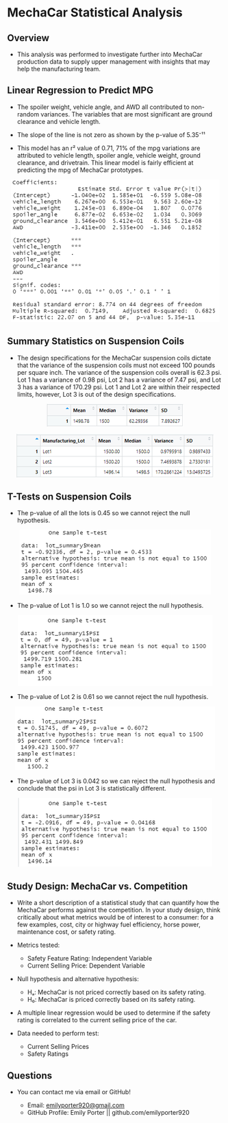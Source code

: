 # MechaCar Statistical Analysis

## Overview
* This analysis was performed to investigate further into MechaCar production data to supply upper management with insights that may help the manufacturing team.

## Linear Regression to Predict MPG
* The spoiler weight, vehicle angle, and AWD all contributed to non-random variances. The variables that are most significant are ground clearance and vehicle length.

* The slope of the line is not zero as shown by the p-value of 5.35⁻¹¹

* This model has an r² value of 0.71, 71% of the mpg variations are attributed to vehicle length, spoiler angle, vehicle weight, ground clearance, and drivetrain. This linear model is fairly efficient at predicting the mpg of MechaCar prototypes.

<p align="center">
    <img src="images/deliverable1_output.png">
</p>

## Summary Statistics on Suspension Coils
* The design specifications for the MechaCar suspension coils dictate that the variance of the suspension coils must not exceed 100 pounds per square inch. The variance of the suspension coils overall is 62.3 psi. Lot 1 has a variance of 0.98 psi, Lot 2 has a variance of 7.47 psi, and Lot 3 has a variance of 170.29 psi. Lot 1 and Lot 2 are within their respected limits, however, Lot 3 is out of the design specifications.

<p align="center">
    <img src="images/totalsummary.png">
</p>

<p align="center">
    <img src="images/lotsummary.png">
</p>

## T-Tests on Suspension Coils
* The p-value of all the lots is 0.45 so we cannot reject the null hypothesis.

<p align="center">
    <img src="images/alllotttest.png">
</p>

* The p-value of Lot 1 is 1.0 so we cannot reject the null hypothesis.

<p align="center">
    <img src="images/deliverable2_lotsummary1.png">
</p>

* The p-value of Lot 2 is 0.61 so we cannot reject the null hypothesis.

<p align="center">
    <img src="images/deliverable2_lotsummary2.png">
</p>

* The p-value of Lot 3 is 0.042 so we can reject the null hypothesis and conclude that the psi in Lot 3 is statistically different.

<p align="center">
    <img src="images/deliverable2_lotsummary3.png">
</p>


## Study Design: MechaCar vs. Competition
* Write a short description of a statistical study that can quantify how the MechaCar performs against the competition. In your study design, think critically about what metrics would be of interest to a consumer: for a few examples, cost, city or highway fuel efficiency, horse power, maintenance cost, or safety rating.

* Metrics tested:
    - Safety Feature Rating: Independent Variable
    - Current Selling Price: Dependent Variable

* Null hypothesis and alternative hypothesis:
    - Hₐ: MechaCar is not priced correctly based on its safety rating.
    - H₀: MechaCar is priced correctly based on its safety rating.

* A multiple linear regression would be used to determine if the safety rating is correlated to the current selling price of the car. 

* Data needed to perform test:
    - Current Selling Prices
    - Safety Ratings

## Questions

* You can contact me via email or GitHub!

    * Email: emilyporter920@gmail.com
    * GitHub Profile: Emily Porter || github.com/emilyporter920 

